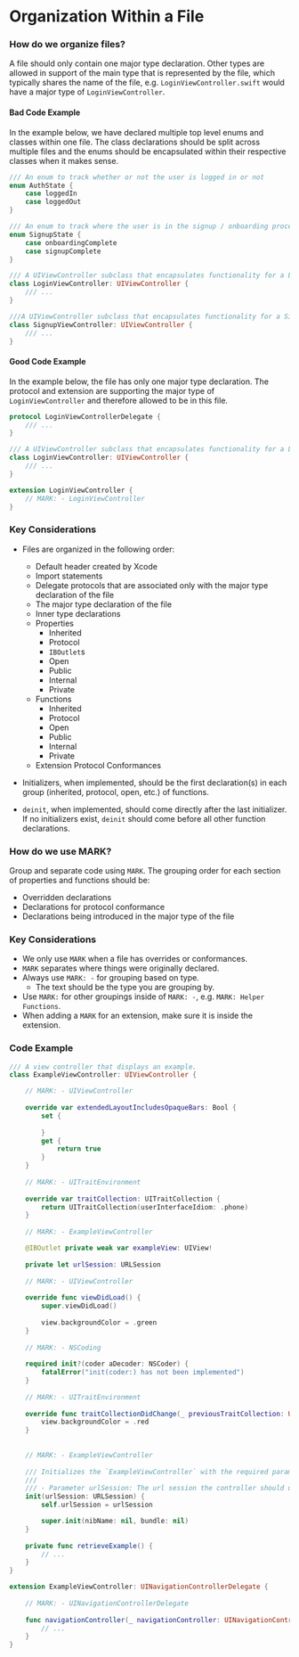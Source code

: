 # Organization Within a File
### How do we organize files?
A file should only contain one major type declaration. Other types are allowed in support of the main type that is represented by the file, which typically shares the name of the file, e.g. `LoginViewController.swift` would have a major type of `LoginViewController`.

#### Bad Code Example

In the example below, we have declared multiple top level enums and classes within one file. The class declarations should be split across multiple files and the enums should be encapsulated within their respective classes when it makes sense.
```swift
/// An enum to track whether or not the user is logged in or not
enum AuthState {
    case loggedIn
    case loggedOut
}

/// An enum to track where the user is in the signup / onboarding process
enum SignupState {
    case onboardingComplete
    case signupComplete
}

/// A UIViewController subclass that encapsulates functionality for a Login Screen
class LoginViewController: UIViewController {
    /// ...
}

///A UIViewController subclass that encapsulates functionality for a Signup Screen
class SignupViewController: UIViewController {
    /// ...
}
```

#### Good Code Example
In the example below, the file has only one major type declaration. The protocol and extension are supporting the major type of `LoginViewController` and therefore allowed to be in this file.
```swift
protocol LoginViewControllerDelegate {
    /// ...
}

/// A UIViewController subclass that encapsulates functionality for a Login Screen
class LoginViewController: UIViewController {
    /// ...
}

extension LoginViewController {
    // MARK: - LoginViewController
}
```

### Key Considerations
* Files are organized in the following order:
	* Default header created by Xcode
	* Import statements
	* Delegate protocols that are associated only with the major type declaration of the file
	* The major type declaration of the file
	* Inner type declarations
	* Properties
	    * Inherited
	    * Protocol
	    * `IBOutlet`s
	    * Open
	    * Public
	    * Internal
	    * Private
	* Functions
	    * Inherited
	    * Protocol
	    * Open
	    * Public
	    * Internal
	    * Private
	* Extension Protocol Conformances
    
* Initializers, when implemented, should be the first declaration(s) in each group (inherited, protocol, open, etc.) of functions.
* `deinit`, when implemented, should come directly after the last initializer. If no initializers exist, `deinit` should come before all other function declarations.

### How do we use MARK?
Group and separate code using `MARK`. The grouping order for each section of properties and functions should be:
* Overridden declarations
* Declarations for protocol conformance
* Declarations being introduced in the major type of the file

### Key Considerations
* We only use `MARK` when a file has overrides or conformances.
* `MARK` separates where things were originally declared.
* Always use `MARK: -` for grouping based on type.
	* The text should be the type you are grouping by.
* Use `MARK:` for other groupings inside of `MARK: -`, e.g. `MARK: Helper Functions`.
* When adding a `MARK` for an extension, make sure it is inside the extension.

### Code Example
```swift
/// A view controller that displays an example.
class ExampleViewController: UIViewController {

    // MARK: - UIViewController
    
    override var extendedLayoutIncludesOpaqueBars: Bool {
        set {
        
        }
        get {
            return true
        }
    }
    
    // MARK: - UITraitEnvironment
    
    override var traitCollection: UITraitCollection {
        return UITraitCollection(userInterfaceIdiom: .phone)
    }
    
    // MARK: - ExampleViewController

    @IBOutlet private weak var exampleView: UIView!
    
    private let urlSession: URLSession
    
    // MARK: - UIViewController
    
    override func viewDidLoad() {
        super.viewDidLoad()
        
        view.backgroundColor = .green
    }
    
    // MARK: - NSCoding
    
    required init?(coder aDecoder: NSCoder) {
        fatalError("init(coder:) has not been implemented")
    }
    
    // MARK: - UITraitEnvironment
    
    override func traitCollectionDidChange(_ previousTraitCollection: UITraitCollection?) {
        view.backgroundColor = .red
    }
    
    
    // MARK: - ExampleViewController
    
    /// Initializes the `ExampleViewController` with the required parameters.
    ///
    /// - Parameter urlSession: The url session the controller should use.
    init(urlSession: URLSession) {
        self.urlSession = urlSession

        super.init(nibName: nil, bundle: nil)
    }
    
    private func retrieveExample() {
        // ...
    }
}

extension ExampleViewController: UINavigationControllerDelegate {
    
    // MARK: - UINavigationControllerDelegate
    
    func navigationController(_ navigationController: UINavigationController, didShow viewController: UIViewController, animated: Bool) {
        // ...
    }
}
```
